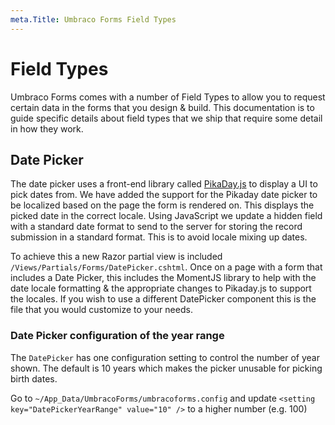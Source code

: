 ```yaml
---
meta.Title: Umbraco Forms Field Types
---
```


# Field Types

Umbraco Forms comes with a number of Field Types to allow you to request certain data in the forms that you design & build. This documentation is to guide specific details about field types that we ship that require some detail in how they work.

## Date Picker

The date picker uses a front-end library called [PikaDay.js](https://github.com/dbushell/Pikaday) to display a UI to pick dates from. We have added the support for the Pikaday date picker to be localized based on the page the form is rendered on. This displays the picked date in the correct locale. Using JavaScript we update a hidden field with a standard date format to send to the server for storing the record submission in a standard format. This is to avoid locale mixing up dates.

To achieve this a new Razor partial view is included `/Views/Partials/Forms/DatePicker.cshtml`. Once on a page with a form that includes a Date Picker, this includes the MomentJS library to help with the date locale formatting & the appropriate changes to Pikaday.js to support the locales. If you wish to use a different DatePicker component this is the file that you would customize to your needs.

### Date Picker configuration of the year range

The `DatePicker` has one configuration setting to control the number of year shown. The default is 10 years which makes the picker unusable for picking birth dates.

Go to `~/App_Data/UmbracoForms/umbracoforms.config` and update `<setting key="DatePickerYearRange" value="10" />` to a higher number (e.g. 100)
